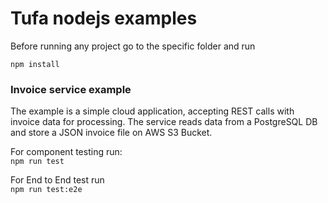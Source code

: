# Tufa nodejs examples

Before running any project go to the specific folder and run  

``npm install``

### Invoice service example
The example is a simple cloud application, accepting REST calls with invoice data for processing.
The service reads data from a PostgreSQL DB and store a JSON invoice file on AWS S3 Bucket.

For component testing run:  
``npm run test``

For End to End test run  
`npm run test:e2e`
